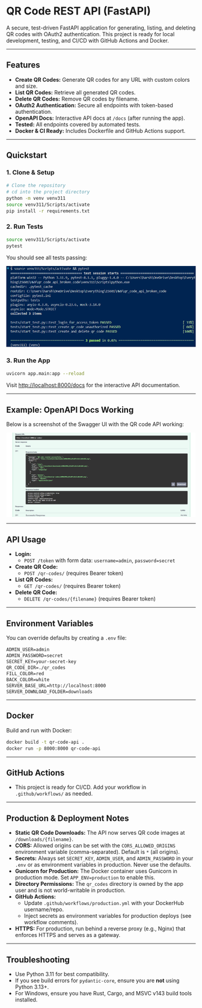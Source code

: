 # QR Code REST API (FastAPI)

A secure, test-driven FastAPI application for generating, listing, and deleting QR codes with OAuth2 authentication. This project is ready for local development, testing, and CI/CD with GitHub Actions and Docker.

---

## Features
- **Create QR Codes:** Generate QR codes for any URL with custom colors and size.
- **List QR Codes:** Retrieve all generated QR codes.
- **Delete QR Codes:** Remove QR codes by filename.
- **OAuth2 Authentication:** Secure all endpoints with token-based authentication.
- **OpenAPI Docs:** Interactive API docs at `/docs` (after running the app).
- **Tested:** All endpoints covered by automated tests.
- **Docker & CI Ready:** Includes Dockerfile and GitHub Actions support.

---

## Quickstart

### 1. Clone & Setup
```bash
# Clone the repository
# cd into the project directory
python -m venv venv311
source venv311/Scripts/activate
pip install -r requirements.txt
```

### 2. Run Tests
```bash
source venv311/Scripts/activate
pytest
```

You should see all tests passing:

![All tests passing](testspassing.png)

### 3. Run the App
```bash
uvicorn app.main:app --reload
```
Visit [http://localhost:8000/docs](http://localhost:8000/docs) for the interactive API documentation.

---

## Example: OpenAPI Docs Working

Below is a screenshot of the Swagger UI with the QR code API working:

![Swagger UI working](qrcodecreated.png)

---

## API Usage

- **Login:**
  - `POST /token` with form data: `username=admin`, `password=secret`
- **Create QR Code:**
  - `POST /qr-codes/` (requires Bearer token)
- **List QR Codes:**
  - `GET /qr-codes/` (requires Bearer token)
- **Delete QR Code:**
  - `DELETE /qr-codes/{filename}` (requires Bearer token)

---

## Environment Variables
You can override defaults by creating a `.env` file:
```
ADMIN_USER=admin
ADMIN_PASSWORD=secret
SECRET_KEY=your-secret-key
QR_CODE_DIR=./qr_codes
FILL_COLOR=red
BACK_COLOR=white
SERVER_BASE_URL=http://localhost:8000
SERVER_DOWNLOAD_FOLDER=downloads
```

---

## Docker
Build and run with Docker:
```bash
docker build -t qr-code-api .
docker run -p 8000:8000 qr-code-api
```

---

## GitHub Actions
- This project is ready for CI/CD. Add your workflow in `.github/workflows/` as needed.

---

## Production & Deployment Notes

- **Static QR Code Downloads:** The API now serves QR code images at `/downloads/{filename}`.
- **CORS:** Allowed origins can be set with the `CORS_ALLOWED_ORIGINS` environment variable (comma-separated). Default is `*` (all origins).
- **Secrets:** Always set `SECRET_KEY`, `ADMIN_USER`, and `ADMIN_PASSWORD` in your `.env` or as environment variables in production. Never use the defaults.
- **Gunicorn for Production:** The Docker container uses Gunicorn in production mode. Set `APP_ENV=production` to enable this.
- **Directory Permissions:** The `qr_codes` directory is owned by the app user and is not world-writable in production.
- **GitHub Actions:**
  - Update `.github/workflows/production.yml` with your DockerHub username/repo.
  - Inject secrets as environment variables for production deploys (see workflow comments).
- **HTTPS:** For production, run behind a reverse proxy (e.g., Nginx) that enforces HTTPS and serves as a gateway.

---

## Troubleshooting
- Use Python 3.11 for best compatibility.
- If you see build errors for `pydantic-core`, ensure you are **not** using Python 3.13+.
- For Windows, ensure you have Rust, Cargo, and MSVC v143 build tools installed.